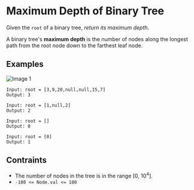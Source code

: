 # Maximum Depth of Binary Tree
Given the `root` of a binary tree, <i>return its maximum depth</i>.

A binary tree's <b>maximum depth</b> is the number of nodes along the longest path from the root node down to the farthest leaf node.

## Examples
![Image 1](https://user-images.githubusercontent.com/66882470/126449495-fa17f031-7fd2-49f3-a976-5c8c7bceb0b4.jpg)
```
Input: root = [3,9,20,null,null,15,7]
Output: 3
```
```
Input: root = [1,null,2]
Output: 2
```
```
Input: root = []
Output: 0
```
```
Input: root = [0]
Output: 1
```

## Contraints
* The number of nodes in the tree is in the range [0, 10<sup>4</sup>].
* `-100 <= Node.val <= 100`
